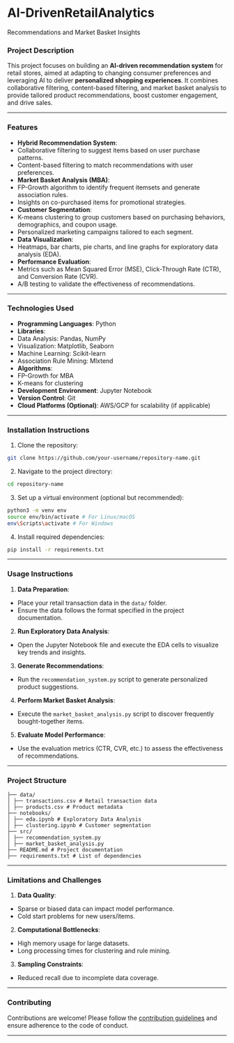 # AI-DrivenRetailAnalytics
 Recommendations and Market Basket Insights
### Project Description
This project focuses on building an **AI-driven recommendation system** for retail stores, aimed at adapting to changing consumer preferences and leveraging AI to deliver **personalized shopping experiences**. It combines collaborative filtering, content-based filtering, and market basket analysis to provide tailored product recommendations, boost customer engagement, and drive sales.

---

### Features
- **Hybrid Recommendation System**:
- Collaborative filtering to suggest items based on user purchase patterns.
- Content-based filtering to match recommendations with user preferences.
- **Market Basket Analysis (MBA)**:
- FP-Growth algorithm to identify frequent itemsets and generate association rules.
- Insights on co-purchased items for promotional strategies.
- **Customer Segmentation**:
- K-means clustering to group customers based on purchasing behaviors, demographics, and coupon usage.
- Personalized marketing campaigns tailored to each segment.
- **Data Visualization**:
- Heatmaps, bar charts, pie charts, and line graphs for exploratory data analysis (EDA).
- **Performance Evaluation**:
- Metrics such as Mean Squared Error (MSE), Click-Through Rate (CTR), and Conversion Rate (CVR).
- A/B testing to validate the effectiveness of recommendations.

---

### Technologies Used
- **Programming Languages**: Python
- **Libraries**:
- Data Analysis: Pandas, NumPy
- Visualization: Matplotlib, Seaborn
- Machine Learning: Scikit-learn
- Association Rule Mining: Mlxtend
- **Algorithms**:
- FP-Growth for MBA
- K-means for clustering
- **Development Environment**: Jupyter Notebook
- **Version Control**: Git
- **Cloud Platforms (Optional)**: AWS/GCP for scalability (if applicable)

---

### Installation Instructions
1. Clone the repository:
```bash
git clone https://github.com/your-username/repository-name.git
```
2. Navigate to the project directory:
```bash
cd repository-name
```
3. Set up a virtual environment (optional but recommended):
```bash
python3 -m venv env
source env/bin/activate # For Linux/macOS
env\Scripts\activate # For Windows
```
4. Install required dependencies:
```bash
pip install -r requirements.txt
```

---

### Usage Instructions
1. **Data Preparation**:
- Place your retail transaction data in the `data/` folder.
- Ensure the data follows the format specified in the project documentation.
2. **Run Exploratory Data Analysis**:
- Open the Jupyter Notebook file and execute the EDA cells to visualize key trends and insights.
3. **Generate Recommendations**:
- Run the `recommendation_system.py` script to generate personalized product suggestions.
4. **Perform Market Basket Analysis**:
- Execute the `market_basket_analysis.py` script to discover frequently bought-together items.
5. **Evaluate Model Performance**:
- Use the evaluation metrics (CTR, CVR, etc.) to assess the effectiveness of recommendations.

---

### Project Structure
```plaintext
├── data/
│ ├── transactions.csv # Retail transaction data
│ ├── products.csv # Product metadata
├── notebooks/
│ ├── eda.ipynb # Exploratory Data Analysis
│ ├── clustering.ipynb # Customer segmentation
├── src/
│ ├── recommendation_system.py
│ ├── market_basket_analysis.py
├── README.md # Project documentation
├── requirements.txt # List of dependencies
```

---

### Limitations and Challenges
1. **Data Quality**:
- Sparse or biased data can impact model performance.
- Cold start problems for new users/items.
2. **Computational Bottlenecks**:
- High memory usage for large datasets.
- Long processing times for clustering and rule mining.
3. **Sampling Constraints**:
- Reduced recall due to incomplete data coverage.

---

### Contributing
Contributions are welcome! Please follow the [contribution guidelines](CONTRIBUTING.md) and ensure adherence to the code of conduct.

---
